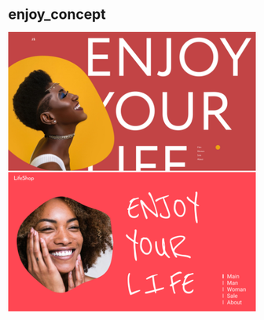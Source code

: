# enjoy_concept

![image](https://github.com/Aleksandr-JS-Developer/enjoy_concept/blob/main/Enjoy%20your%20life%201.jpg)
![image](https://github.com/Aleksandr-JS-Developer/enjoy_concept/blob/main/Enjoy%20your%20life%202.jpg)
